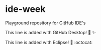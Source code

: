 # ide-week
Playground repository for GitHub IDE's

This line is added with GitHub Desktop! :tada: :sparkles:

This line is added with Eclipse! :tada: :octocat:



